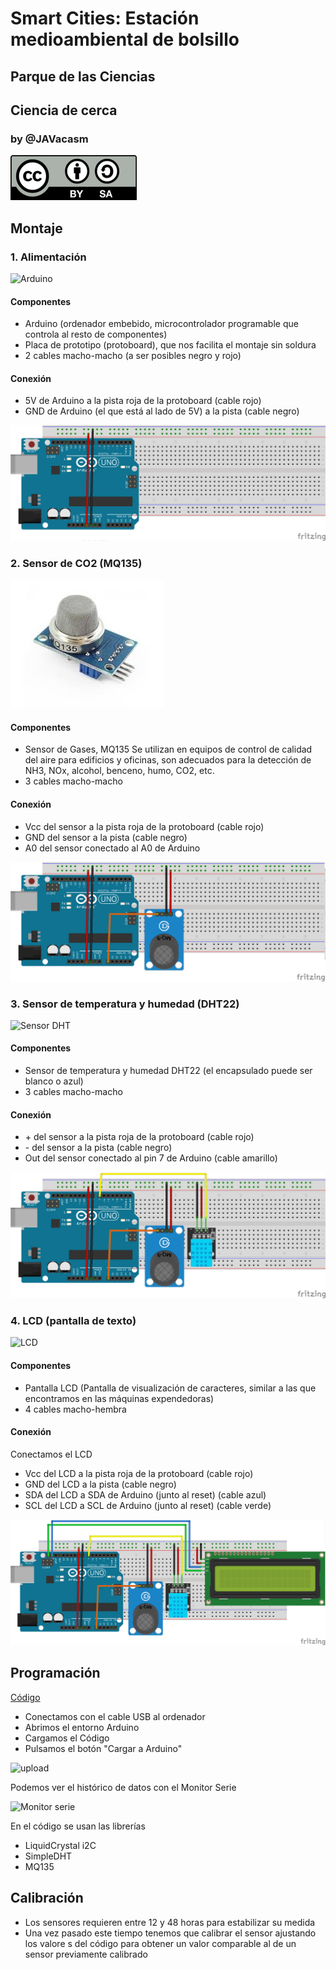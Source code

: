 # Smart Cities: Estación medioambiental de bolsillo

## Parque de las Ciencias
## Ciencia de cerca

### by @JAVacasm

![Licencia CC by SA](./imagenes/Licencia_CC.png)

## Montaje

### 1. Alimentación

![Arduino](https://upload.wikimedia.org/wikipedia/commons/thumb/3/38/Arduino_Uno_-_R3.jpg/300px-Arduino_Uno_-_R3.jpg)

#### Componentes
* Arduino (ordenador embebido, microcontrolador programable que controla al resto de componentes)
* Placa de prototipo (protoboard), que nos facilita el montaje sin soldura
* 2 cables macho-macho (a ser posibles negro y rojo)

#### Conexión

* 5V de Arduino a la pista roja de la protoboard (cable rojo)
* GND de Arduino (el que está al lado de 5V)  a la pista (cable negro)

![1.Arduino](./imagenes/1.Arduino.png)

### 2. Sensor de CO2 (MQ135)

![MQ135](./imagenes/ma135.jpg)

#### Componentes
* Sensor de Gases, MQ135 Se utilizan en equipos de control de calidad del aire para edificios y oficinas, son adecuados para la detección de NH3, NOx, alcohol, benceno, humo, CO2, etc.
* 3 cables macho-macho

#### Conexión

* Vcc del sensor a la pista roja de la protoboard (cable rojo)
* GND del sensor   a la pista (cable negro)
* A0 del sensor conectado al A0 de Arduino

![2.MQ135](./imagenes/2.MQ135.png)

### 3. Sensor de temperatura y humedad (DHT22)


![Sensor DHT](http://domoticx.com/wp-content/uploads/DHT11-Pinout-keyes.jpg)

#### Componentes

* Sensor de temperatura y humedad DHT22 (el encapsulado puede ser blanco o azul)
* 3 cables macho-macho

#### Conexión

* \+ del sensor a la pista roja de la protoboard (cable rojo)
* \- del sensor  a la pista (cable negro)
* Out del sensor conectado al pin 7 de Arduino (cable amarillo)

![3.DHT22.png](./imagenes/3.DHT22.png)

### 4. LCD (pantalla de texto)

![LCD](http://img.dxcdn.com/productimages/sku_374741_2.jpg)

#### Componentes

* Pantalla LCD (Pantalla de visualización de caracteres, similar a las que encontramos en las máquinas expendedoras)
* 4 cables macho-hembra

#### Conexión

Conectamos el LCD

* Vcc del LCD a la pista roja de la protoboard (cable rojo)
* GND del LCD a la pista (cable negro)
* SDA del LCD a SDA de Arduino (junto al reset) (cable azul)
* SCL del LCD a SCL de Arduino (junto al reset) (cable verde)

![4.LCD](./imagenes/4.LCD.png)

## Programación

[Código](./CalidadAire/CalidadAire.ino)

* Conectamos con el cable USB al ordenador
* Abrimos el entorno Arduino
* Cargamos el Código
* Pulsamos el botón "Cargar a Arduino"

![upload](http://wordpress.blinkinlabs.com/wp-content/uploads/2014/07/arduino_upload_button.png)

Podemos ver el histórico de datos con el Monitor Serie

![Monitor serie](https://lh6.googleusercontent.com/GO9HQ1q3v4ho-H7ZqP55cQ4o_nLdyYpkCauIWOvN5xrQAMNIfgeiu_LiRTfAN2yruvjBLGMNrACzWffwhlM5ADSem35dDPpI9Mj5WWN-l8YSizSh-3HwvPEwtzAo3o0ZZjJgAyw)

En el código se usan las librerías
* LiquidCrystal i2C
* SimpleDHT
* MQ135

## Calibración

* Los sensores requieren entre 12 y 48 horas para estabilizar su medida
* Una vez pasado este tiempo tenemos que calibrar el sensor ajustando los valore s del código para obtener un valor comparable al de un sensor previamente calibrado
